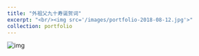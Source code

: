 ```yaml
---
title: "外祖父九十寿诞贺词"
excerpt: "<br/><img src='/images/portfolio-2018-08-12.jpg'>"
collection: portfolio
---
```


![img](https://sunqinxuan.github.io/images/portfolio-2018-08-12.jpg)
